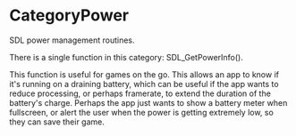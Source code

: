 
# CategoryPower

SDL power management routines.

There is a single function in this category: SDL_GetPowerInfo().

This function is useful for games on the go. This allows an app to know if
it's running on a draining battery, which can be useful if the app wants to
reduce processing, or perhaps framerate, to extend the duration of the
battery's charge. Perhaps the app just wants to show a battery meter when
fullscreen, or alert the user when the power is getting extremely low, so
they can save their game.
